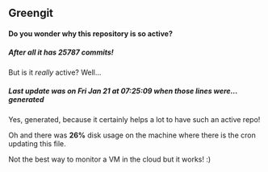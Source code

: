 ## Greengit

#### Do you wonder why this repository is so active?

##### After all it has 25787 commits!

But is it *really* active? Well...

##### Last update was on Fri Jan 21 at 07:25:09 when those lines were... generated

Yes, generated, because it certainly helps a lot to have such an active repo!

Oh and there was **26%** disk usage on the machine
where there is the cron updating this file.

Not the best way to monitor a VM in the cloud but it works! :)
